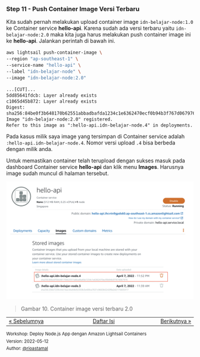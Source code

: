 
### <a name="step-11"></a>Step 11 - Push Container Image Versi Terbaru

Kita sudah pernah melakukan upload container image `idn-belajar-node:1.0` ke Container service **hello-api**. Karena sudah ada versi terbaru yaitu `idn-belajar-node:2.0` maka kita juga harus melakukan push container image ini ke **hello-api**. Jalankan perintah di bawah ini.

```sh
aws lightsail push-container-image \
--region "ap-southeast-1" \
--service-name "hello-api" \
--label "idn-belajar-node" \
--image "idn-belajar-node:2.0"
```

```
...[CUT]...
5dd85641fdcb: Layer already exists 
c1065d45b872: Layer already exists 
Digest: sha256:84be0f3b648170b62551abbadbafda1234c1e6362470ecf0b94b3f767d067976
Image "idn-belajar-node:2.0" registered.
Refer to this image as ":hello-api.idn-belajar-node.4" in deployments.
```

Pada kasus milik saya image yang tersimpan di Container service adalah `:hello-api.idn-belajar-node.4`. Nomor versi upload `.4` bisa berbeda dengan milik anda.

Untuk memastikan container telah terupload dengan sukses masuk pada dashboard Container service **hello-api** dan klik menu **Images**. Harusnya image sudah muncul di halaman tersebut.

[![Lightsail Container New Image](https://raw.githubusercontent.com/rioastamal-examples/assets/main/workshop-amazon-lightsail-containers/lab-deploy-nodejs-app/images/lightsail-hello-api-new-image.png)](https://raw.githubusercontent.com/rioastamal-examples/assets/main/workshop-amazon-lightsail-containers/lab-deploy-nodejs-app/images/lightsail-hello-api-new-image.png)

> Gambar 10. Container image versi terbaru 2.0


<table border="0" style="width: 100%; display: table;"><tr><td><a href="STEP-10.md">&laquo; Sebelumnya</td><td align="center"><a href="README.md">Daftar Isi</a></td><td align="right"><a href="STEP-12.md">Berikutnya &raquo;</a></td></tr></table>

<sup>Workshop: Deploy Node.js App dengan Amazon Lightsail Containers  
Version: 2022-05-12  
Author: [@rioastamal](https://github.com/rioastamal)</sup>
